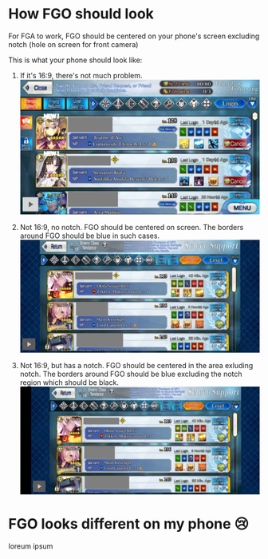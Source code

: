 # How FGO should look

For FGA to work, FGO should be centered on your phone's screen excluding notch (hole on screen for front camera)

This is what your phone should look like:

1. If it's 16:9, there's not much problem.
   ![16:9](img/inside.jpg)

2. Not 16:9, no notch. FGO should be centered on screen. The borders around FGO should be blue in such cases.
   ![16:9 no notch](img/outside-notchless.jpg)

3. Not 16:9, but has a notch. FGO should be centered in the area exluding notch. The borders around FGO should be blue excluding the notch region which should be black.
   ![not 16:9 but has notch](img/outside.jpg)

# FGO looks different on my phone :cry:

loreum ipsum